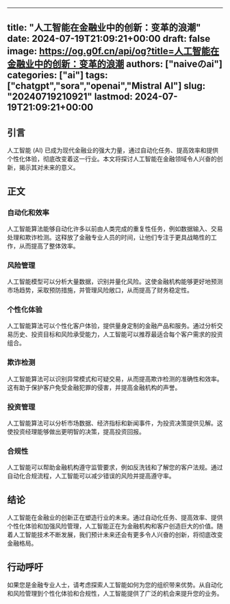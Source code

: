 
---
title: "人工智能在金融业中的创新：变革的浪潮"
date: 2024-07-19T21:09:21+00:00
draft: false
image: https://og.g0f.cn/api/og?title=人工智能在金融业中的创新：变革的浪潮
authors: ["naiveのai"]
categories: ["ai"]
tags: ["chatgpt","sora","openai","Mistral AI"]
slug: "20240719210921"
lastmod: 2024-07-19T21:09:21+00:00
---
## 引言

人工智能 (AI) 已成为现代金融业的强大力量，通过自动化任务、提高效率和提供个性化体验，彻底改变着这一行业。本文将探讨人工智能在金融领域令人兴奋的创新，揭示其对未来的意义。

## 正文

### 自动化和效率

人工智能算法能够自动化许多以前由人类完成的重复性任务，例如数据输入、交易处理和欺诈检测。这释放了金融专业人员的时间，让他们专注于更具战略性的工作，从而提高了整体效率。

### 风险管理

人工智能模型可以分析大量数据，识别并量化风险。这使金融机构能够更好地预测市场趋势，采取预防措施，并管理风险敞口，从而提高了财务稳定性。

### 个性化体验

人工智能算法可以个性化客户体验，提供量身定制的金融产品和服务。通过分析交易历史、投资目标和风险承受能力，人工智能可以推荐最适合每个客户需求的投资组合。

### 欺诈检测

人工智能算法可以识别异常模式和可疑交易，从而提高欺诈检测的准确性和效率。这有助于保护客户免受金融犯罪的侵害，并提高金融机构的声誉。

### 投资管理

人工智能算法可以分析市场数据、经济指标和新闻事件，为投资决策提供见解。这使投资经理能够做出更明智的决策，提高投资回报。

### 合规性

人工智能可以帮助金融机构遵守监管要求，例如反洗钱和了解您的客户法规。通过自动化合规流程，人工智能可以减少错误的风险并提高遵守率。

## 结论

人工智能在金融业的创新正在塑造行业的未来。通过自动化任务、提高效率、提供个性化体验和加强风险管理，人工智能正在为金融机构和客户创造巨大的价值。随着人工智能技术不断发展，我们预计未来还会有更多令人兴奋的创新，将彻底改变金融格局。

## 行动呼吁

如果您是金融专业人士，请考虑探索人工智能如何为您的组织带来优势。从自动化和风险管理到个性化体验和合规性，人工智能提供了广泛的机会来提升您的业务。